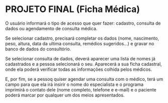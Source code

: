 # PROJETO FINAL (Ficha Médica)

O usuário informará o tipo de acesso que quer fazer: cadastro, consulta de dados ou agendamento de consulta médica.

Se selecionar cadastro, precisará completar os dados (nome, nascimento, peso, altura, data da ultima consulta, remédios sugeridos...) e gravar no banco de dados do consultório.

Se selecionar consulta de dados, deverá aparecer uma lista de nomes já cadastrados e a pessoa selecionará o seu. Aparecerá a sua ficha cadastral, onde ela poderá verificar todas as informações colhida pelos médicos.

E, por fim, se a pessoq quiser agendar uma consulta com o médico, terá um campo para que ela irá insirir o nome do especialista e o programa imprimirá o contato dele (nome completo, telefone e e-mail) e o paciente poderá marcar por qualquer um dos meios apresentados.

